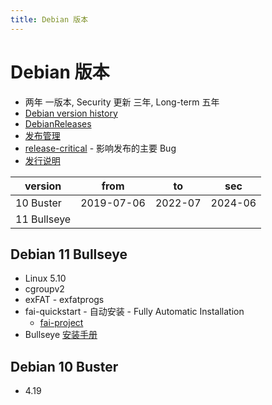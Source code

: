 ```yaml
---
title: Debian 版本
---
```


# Debian 版本

- 两年 一版本, Security 更新 三年, Long-term 五年
- [Debian version history](https://en.wikipedia.org/wiki/Debian_version_history)
- [DebianReleases](https://wiki.debian.org/DebianReleases)
- [发布管理](https://release.debian.org/)
- [release-critical](https://bugs.debian.org/release-critical/) - 影响发布的主要 Bug
- [发行说明](https://www.debian.org/releases/testing/releasenotes)

| version     | from       | to      | sec     |
| ----------- | ---------- | ------- | ------- |
| 10 Buster   | 2019-07-06 | 2022-07 | 2024-06 |
| 11 Bullseye |

## Debian 11 Bullseye

- Linux 5.10
- cgroupv2
- exFAT - exfatprogs
- fai-quickstart - 自动安装 - Fully Automatic Installation
  - [fai-project](https://fai-project.org/)
- Bullseye [安装手册](https://www.debian.org/releases/bullseye/installmanual)

## Debian 10 Buster

- 4.19

